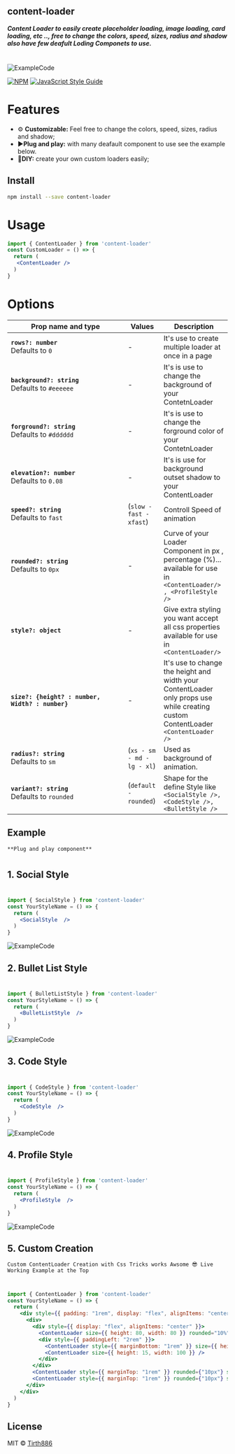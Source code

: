 ## content-loader

***Content Loader to easily create placeholder loading, image loading, card loading, etc .., free to change the colors, speed, sizes, radius and shadow also have few deafult Loding Componets to use.***

#


![ExampleCode](ss/customizeLoader.gif)

[![NPM](https://img.shields.io/npm/v/content-loader.svg)](https://www.npmjs.com/package/content-loader) [![JavaScript Style Guide](https://img.shields.io/badge/code_style-standard-brightgreen.svg)](https://standardjs.com)

# Features

- ⚙ **Customizable:** Feel free to change the colors, speed, sizes, radius and shadow;
- ▶**Plug and play:** with many deafault component to use see the example below.
- 📝**DIY:** create your own custom loaders easily;


## Install

```bash
npm install --save content-loader
```

# Usage

```jsx
import { ContentLoader } from 'content-loader'
const CustomLoader = () => {
  return (
   <ContentLoader />
  )
}
```

# Options

| <div style="width:250px">Prop name and type</div>             | Values                | Description                                                                                                                                                                                                                                                                                         |
| ------------------------------------------------------------- | -------------------------- | --------------------------------------------------------------------------------------------------------------------------------------------------------------------------------------------------------------------------------------------------------------------------------------------------- |
| **`rows?: number`** <br/> Defaults to `0`             | - |  It's use to create multiple loader at once in a page |
| **`background?: string`** <br/> Defaults to `#eeeeee` | - | It's is use to change the background of your ContetnLoader|
|  **`forground?: string`** <br/> Defaults to `#dddddd` | - | It's is use to change the forground color of your ContetnLoader|
| **`elevation?: number`** <br /> Defaults to `0.08`    | - | It's is use for background outset shadow to your ContentLoader|
| **`speed?: string`** <br /> Defaults to `fast`     | (`slow - fast - xfast`) | Controll Speed of animation|
| **`rounded?: string`** <br /> Defaults to `0px`       | - | Curve of your Loader Component in px , percentage (%)...<br/>available for use in `<ContentLoader/> , <ProfileStyle />`|
| **`style?: object`**        | - | Give extra styling you want accept all css properties <br/>available for use in `<ContentLoader/>` |
| **`size?: {height? : number, Width? : number}`**  | - | It's use to change the height and width your ContentLoader </br> only props use while creating custom ContentLoader `<ContentLoader />`  |
| **`radius?: string`** <br /> Defaults to `sm`   | (`xs - sm - md - lg - xl`)  | Used as background of animation. |
| **`variant?: string`** <br /> Defaults to `rounded`| (`default - rounded`)| Shape for the define Style like <br/>`<SocialStyle />, <CodeStyle />,<BulletStyle />`|


## Example 
`**Plug and play component**`
#
## 1. **Social Style**
#
```jsx
import { SocialStyle } from 'content-loader'
const YourStyleName = () => {
  return (
    <SocialStyle  />
  )
}
```
![ExampleCode](ss/socialStyle.png)

## 2. **Bullet List Style**
#
```jsx
import { BulletListStyle } from 'content-loader'
const YourStyleName = () => {
  return (
    <BulletListStyle  />
  )
}
```
![ExampleCode](ss/bulletStyle.png)

## 3. **Code Style**
#
```jsx
import { CodeStyle } from 'content-loader'
const YourStyleName = () => {
  return (
    <CodeStyle  />
  )
}
```
![ExampleCode](ss/codeStyle.png)

## 4. **Profile Style**
#
```jsx
import { ProfileStyle } from 'content-loader'
const YourStyleName = () => {
  return (
    <ProfileStyle  />
  )
}
```
![ExampleCode](ss/profileStyle.png)


## 5. **Custom Creation**
`Custom ContentLoader Creation with Css Tricks works Awsome 😎 Live Working Example at the Top`
#
```jsx
import { ContentLoader } from 'content-loader'
const YourStyleName = () => {
  return (
    <div style={{ padding: "1rem", display: "flex", alignItems: "center", justifyContent: "center" }} >
      <div>
        <div style={{ display: "flex", alignItems: "center" }}>
          <ContentLoader size={{ height: 80, width: 80 }} rounded="10%" />
          <div style={{ paddingLeft: "2rem" }}>
            <ContentLoader style={{ marginBottom: "1rem" }} size={{ height: 15, width: 200 }} />
            <ContentLoader size={{ height: 15, width: 100 }} />
          </div>
        </div>
        <ContentLoader style={{ marginTop: "1rem" }} rounded={"10px"} size={{ height: 15, width: 350 }} />
        <ContentLoader style={{ marginTop: "1rem" }} rounded={"10px"} size={{ height: 15, width: 350 }} />
      </div>
    </div>
  )
}
```




## License

MIT © [Tirth886](https://github.com/Tirth886)
